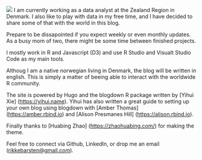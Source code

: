 ![](/img/rikkebarsten.jpg)  I am currently working as a data analyst at the Zealand Region in Denmark. I also like to play with data in my free time, and I have decided to share some of that with the world in this blog.

Prepare to be dissapointed if you expect weekly or even monthly updates. As a busy mom of two, there might be some time between finished projects.

I mostly work in R and Javascript (D3) and use R Studio and Visualt Studio Code as my main tools.

Althoug I am a native norwegian living in Denmark, the blog will be written in english. This is simply a matter of beeing able to interact with the worldwide R community.

The site is powered by Hugo and the blogdown R package written by [Yihui Xie] (https://yihui.name). Yihui has also written a great guide to setting up your own blog using blogdown with [Amber Thomas] (https://amber.rbind.io) and [Alison Presmanes Hill] (https://alison.rbind.io).

Finally thanks to [Huabing Zhao] (https://zhaohuabing.com/) for making the theme.

Feel free to connect via Github, LinkedIn, or drop me an email (rikkebarsten@gmail.com).

